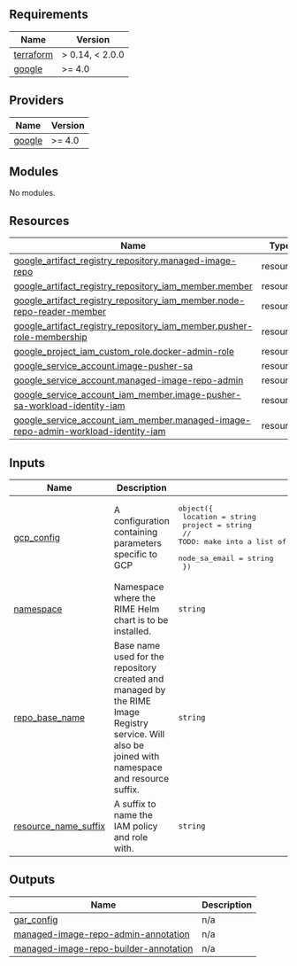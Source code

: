 <!-- BEGIN_TF_DOCS -->
## Requirements

| Name | Version |
|------|---------|
| <a name="requirement_terraform"></a> [terraform](#requirement\_terraform) | > 0.14, < 2.0.0 |
| <a name="requirement_google"></a> [google](#requirement\_google) | >= 4.0 |

## Providers

| Name | Version |
|------|---------|
| <a name="provider_google"></a> [google](#provider\_google) | >= 4.0 |

## Modules

No modules.

## Resources

| Name | Type |
|------|------|
| [google_artifact_registry_repository.managed-image-repo](https://registry.terraform.io/providers/hashicorp/google/latest/docs/resources/artifact_registry_repository) | resource |
| [google_artifact_registry_repository_iam_member.member](https://registry.terraform.io/providers/hashicorp/google/latest/docs/resources/artifact_registry_repository_iam_member) | resource |
| [google_artifact_registry_repository_iam_member.node-repo-reader-member](https://registry.terraform.io/providers/hashicorp/google/latest/docs/resources/artifact_registry_repository_iam_member) | resource |
| [google_artifact_registry_repository_iam_member.pusher-role-membership](https://registry.terraform.io/providers/hashicorp/google/latest/docs/resources/artifact_registry_repository_iam_member) | resource |
| [google_project_iam_custom_role.docker-admin-role](https://registry.terraform.io/providers/hashicorp/google/latest/docs/resources/project_iam_custom_role) | resource |
| [google_service_account.image-pusher-sa](https://registry.terraform.io/providers/hashicorp/google/latest/docs/resources/service_account) | resource |
| [google_service_account.managed-image-repo-admin](https://registry.terraform.io/providers/hashicorp/google/latest/docs/resources/service_account) | resource |
| [google_service_account_iam_member.image-pusher-sa-workload-identity-iam](https://registry.terraform.io/providers/hashicorp/google/latest/docs/resources/service_account_iam_member) | resource |
| [google_service_account_iam_member.managed-image-repo-admin-workload-identity-iam](https://registry.terraform.io/providers/hashicorp/google/latest/docs/resources/service_account_iam_member) | resource |

## Inputs

| Name | Description | Type | Default | Required |
|------|-------------|------|---------|:--------:|
| <a name="input_gcp_config"></a> [gcp\_config](#input\_gcp\_config) | A configuration containing parameters specific to GCP | <pre>object({<br>    location = string<br>    project  = string<br>    // TODO: make into a list of strings called repo_reader_sa_emails<br>    node_sa_email = string<br>  })</pre> | n/a | yes |
| <a name="input_namespace"></a> [namespace](#input\_namespace) | Namespace where the RIME Helm chart is to be installed. | `string` | n/a | yes |
| <a name="input_repo_base_name"></a> [repo\_base\_name](#input\_repo\_base\_name) | Base name used for the repository created and managed by the RIME Image Registry service. Will also be joined with namespace and resource suffix. | `string` | `"rime-managed-images"` | no |
| <a name="input_resource_name_suffix"></a> [resource\_name\_suffix](#input\_resource\_name\_suffix) | A suffix to name the IAM policy and role with. | `string` | n/a | yes |

## Outputs

| Name | Description |
|------|-------------|
| <a name="output_gar_config"></a> [gar\_config](#output\_gar\_config) | n/a |
| <a name="output_managed-image-repo-admin-annotation"></a> [managed-image-repo-admin-annotation](#output\_managed-image-repo-admin-annotation) | n/a |
| <a name="output_managed-image-repo-builder-annotation"></a> [managed-image-repo-builder-annotation](#output\_managed-image-repo-builder-annotation) | n/a |
<!-- END_TF_DOCS -->
